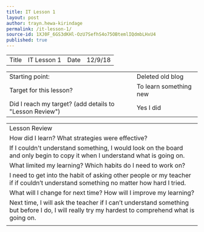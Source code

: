 ```yaml
---
title: IT Lesson 1
layout: post
author: trayn.hewa-kirindage
permalink: /it-lesson-1/
source-id: 1XJ0F_6GS3dKHl-OzU7SefhS4o75OBtemlIQdmbLHxU4
published: true
---
```

<table>
  <tr>
    <td>Title</td>
    <td>IT Lesson 1</td>
    <td>Date</td>
    <td>12/9/18</td>
  </tr>
</table>


<table>
  <tr>
    <td>Starting point:</td>
    <td>Deleted old blog</td>
  </tr>
  <tr>
    <td>Target for this lesson?</td>
    <td>To learn something new</td>
  </tr>
  <tr>
    <td>Did I reach my target? 
(add details to "Lesson Review")</td>
    <td>Yes I did</td>
  </tr>
</table>


<table>
  <tr>
    <td>Lesson Review</td>
  </tr>
  <tr>
    <td>How did I learn? What strategies were effective? </td>
  </tr>
  <tr>
    <td>If I couldn't understand something, I would look on the board and only begin to copy it when I understand what is going on.</td>
  </tr>
  <tr>
    <td>What limited my learning? Which habits do I need to work on? </td>
  </tr>
  <tr>
    <td>I need to get into the habit of asking other people or my teacher if if couldn’t understand something no matter how hard I tried.</td>
  </tr>
  <tr>
    <td>What will I change for next time? How will I improve my learning?</td>
  </tr>
  <tr>
    <td>Next time, I will ask the teacher if I can’t understand something but before I do, I will really try my hardest to comprehend what is going on.</td>
  </tr>
  <tr>
    <td></td>
  </tr>
</table>


